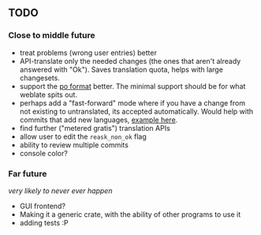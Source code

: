 ## TODO

### Close to middle future

* treat problems (wrong user entries) better
* API-translate only the needed changes (the ones that aren't already answered with "Ok"). Saves translation quota, helps with large changesets.
* support the [po format](https://www.gnu.org/software/gettext/manual/html_node/PO-Files.html) better. The minimal support should be for what weblate spits out.
* perhaps add a "fast-forward" mode where if you have a change from not existing to untranslated, its accepted automatically. Would help with commits that add new languages, [example here](https://github.com/minetest/minetest/commit/0d1b41f3800d17915c4cbac86f6fbdc282b27aa4).
* find further ("metered gratis") translation APIs
* allow user to edit the `reask_non_ok` flag
* ability to review multiple commits
* console color?

### Far future
*very likely to never ever happen*

* GUI frontend?
* Making it a generic crate, with the ability of other programs to use it
* adding tests :P
